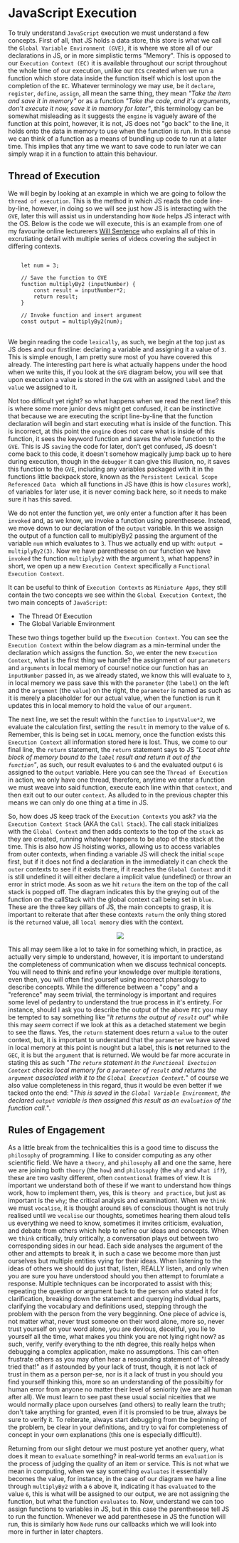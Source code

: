 # JavaScript Execution

To truly understand `JavaScript` execution we must understand a few concepts. First of all, that JS holds a data store, this store is what we call the `Global Variable Environment (GVE)`, it is where we store all of our declarations in JS, or in more simplistic terms "Memory". This is opposed to our `Execution Context (EC)` it is available throughout our script throughout the whole time of our execution, unlike our `EC`s created when we run a function which store data inside the function itself which is lost upon the completion of the `EC`. Whatever terminology we may use, be it `declare`, `register`, `define`, `assign`, all mean the same thing, they mean <em>"Take the item and save it in memory"</em> or as a function <em>"Take the code, and it's arguments, don't execute it now, save it in memory for later"</em>, this terminology can be somewhat misleading as it suggests the `engine` is vaguely aware of the function at this point, however, it is not, JS does not "go back" to the line, it holds onto the data in memory to use when the function is run. In this sense we can think of a function as a means of bundling up code to run at a later time. This implies that any time we want to save code to run later we can simply wrap it in a function to attain this behaviour.

## Thread of Execution

We will begin by looking at an example in which we are going to follow the `thread of execution`. This is the method in which JS reads the code line-by-line, however, in doing so we will see just how JS is interacting with the `GVE`, later this will assist us in understanding how `Node` helps JS interact with the OS. Below is the code we will execute, this is an example from one of my favourite online lecturerers [Will Sentence](https://frontendmasters.com/courses/servers-node-js/executing-javascript-code-review/) who explains all of this in excrutiating detail with multiple series of videos covering the subject in differing contexts.

<pre>
<code>
    let num = 3;

    // Save the function to GVE
    function multiplyBy2 (inputNumber) {
        const result = inputNumber*2;
        return result;
    }

    // Invoke function and insert argument
    const output = multiplyBy2(num);
</code>
</pre>

We begin reading the code `lexically`, as such, we begin at the top just as JS does and our firstline: declaring a variable and assigning it a value of `3`. This is simple enough, I am pretty sure most of you have covered this already. The interesting part here is what actually happens under the hood when we write this, if you look at the `GVE` diagram below, you will see that upon execution a value is stored in the `GVE` with an assigned `label` and the `value` we assigned to it.

Not too difficult yet right? so what happens when we read the next line? this is where some more junior devs might get confused, it can be instinctive that because we are executing the script line-by-line that the function declaration will begin and start executing what is inside of the function. This is incorrect, at this point the `engine` does not care what is inside of this function, it sees the keyword function and saves the whole function to the `GVE`. This is JS `saving` the code for later, don't get confused, JS doesn't come back to this code, it doesn't somehow magically jump back up to here during execution, though in the `debugger` it can give this illusion, no, it saves this function to the `GVE`, including any variables packaged with it in the functions little backpack store, known as the `Persistent Lexical Scope Referenced Data ` which all functions in JS have (this is how `closures` work), of variables for later use, it is never coming back here, so it needs to make sure it has this saved.

We do not enter the function yet, we only enter a function after it has been `invoked` and, as we know, we invoke a function using parenthesese. Instead, we move down to our declaration of the `output` variable. In this we assign the output of a function call to multiplyBy2 passing the argument of the variable `num` which evaluates to `3`. Thus we actually end up with: `output = multiplyBy2(3)`. Now we have parenthesese on our function we have `invoked` the function `multiplyby2` with the argument `3`, what happens? in short, we open up a new `Execution Context` specifically a `Functional Execution Context`.

It can be useful to think of `Execution Contexts` as `Miniature Apps`, they still contain the two concepts we see within the `Global Execution Context`, the two main concepts of `JavaScript`:

- The Thread Of Execution
- The Global Variable Environment

These two things together build up the `Execution Context`. You can see the `Execution Context` within the below diagram as a min-terminal under the declaration which assigns the function. So, we enter the new `Execution Context`, what is the first thing we handle? the assignment of our `parameters` and `arguments` in local memory of course! notice our function has an `inputNumber` passed in, as we already stated, we know this will evaluate to `3`, in local memory we pass save this with the `parameter` (the `label`) on the left and the `argument` (the `value`) on the right, the `parameter` is named as such as it is merely a placeholder for our actual value, when the function is run it updates this in local memory to hold the `value` of our `argument`.

The next line, we set the result within the `function` to `inputValue*2`, we evaluate the calculation first, setting the `result` in memory to the value of `6`. Remember, this is being set in `LOCAL` memory, once the function exists this `Execution Context` all information stored here is lost. Thus, we come to our final line, the `return` statement, the `return` statement says to JS <em>"Locat ehte block of memory bound to the `label` result and return it out of the `function`"</em>, as such, our result evaluates to `6` and the evaluated output `6` is assigned to the `output` variable. Here you can see the `Thread of Execution` in action, we only have one thread, therefore, anytime we enter a function we must weave into said function, execute each line within that `context`, and then exit out to our outer `context`. As alluded to in the previous chapter this means we can only do one thing at a time in JS.

So, how does JS keep track of the `Execution Contexts` you ask? via the `Execution Context Stack` (AKA the `Call Stack`). The call stack initializes with the `Global Context` and then adds contexts to the top of the `stack` as they are created, running whatever happens to be atop of the stack at the time. This is also how JS hoisting works, allowing us to access variables from outer contexts, when finding a variable JS will check the initial `scope` first, but if it does not find a declaration in the immediately it can check the `outer` contexts to see if it exists there, if it reaches the `Global Context` and it is still undefined it will either declare a implicit value (undefined) or throw an error in strict mode. As soon as we hit `return` the item on the top of the call stack is popped off. The diagram indicates this by the greying out of the function on the callStack with the global context call being set in `blue`. These are the three key pillars of JS, the main concepts to grasp, it is important to reiterate that after these contexts `return` the only thing stored is the `returned` value, all `local memory` dies with the context.

<div align="center">
<img src="../images/jsExecutionbasic.png">
</div>

This all may seem like a lot to take in for something which, in practice, as actually very simple to understand, however, it is important to understand the completeness of communication when we discuss technical concepts. You will need to think and refine your knowledge over multiple iterations, even then, you will often find yourself using incorrect pharsology to describe concepts. While the difference between a "copy" and a "reference" may seem trivial, the terminology is important and requires some level of pedantry to understand the true process in it's entirety. For instance, should I ask you to describe the output of the above `FEC` you may be tempted to say something like "<em>It returns the output of `result` out</em>" while this may <em>seem</em> correct if we look at this as a detached statement we begin to see the flaws. Yes, the `return` statement does return a `value` to the outer context, but, it is important to understand that the `parameter` we have saved in local memory at this point is nought but a label, this is <strong>not</strong> returned to the `GEC`, it is but the `argument` that is returned. We would be far more accurate in stating this as such "<em>The `return` statement in the `Functional Exectuion Context` checks local memory for a `parameter` of `result` and returns the `argument` associated with it to the `Global Execution Context`.</em>" of course we also value completeness in this regard, thus it would be even better if we tacked onto the end: "<em>This is saved in the `Global Variable Environment`, the declared `output` variable is then assigned this result as an `evaluation` of the function call.</em>".

## Rules of Engagement

As a little break from the technicalities this is a good time to discuss the `philosophy` of programming. I like to consider computing as any other scientific field. We have a `theory`, and `philosophy` all and one the same, here we are joining both `theory` (the `how`) and `philosophy` (the `why` and `what if?`), these are two vaslty different, often `contentional` frames of view. It is important we understand both of these if we want to understand how things work, how to implement them, yes, this is `theory and practice`, but just as important is the `why`; the critical analysis and examinationt. When we `think` we must `vocalise`, it is thought around `80%` of conscious thought is not truly realised until we `vocalise` our thoughts, sometimes hearing them aloud tells us everything we need to know, sometimes it invites criticism, evaluation, and debate from others which help to refine our ideas and concepts. When we `think` critically, truly critically, a conversation plays out between two corresponding sides in our head. Each side analyses the argument of the other and attempts to break it, in such a case we become more than just ourselves but multiple entities vying for their ideas. When listening to the ideas of others we should do just that, listen, REALLY listen, and only when you are sure you have understood should you then attempt to forumlate a response. Multiple techniques can be incorporated to assist with this; repeating the question or argument back to the person who stated it for clarification, breaking down the statement and querying individual parts, clarifying the vocabulary and definitions used, stepping through the problem with the person from the very begginning. One piece of advice is, not matter what, never trust someone on their word alone, more so, never trust yourself on your word alone, you are devious, deceitful, you lie to yourself all the time, what makes you think you are not lying right now? as such, verify, verify everything to the nth degree, this really helps when debugging a complex application, make no assumptions. This can often frustrate others as you may often hear a resounding statement of "I already tried that!" as if astounded by your lack of trust, though, it is not lack of trust in them as a person per-se, nor is it a lack of trust in you should you find yourself thinking this, more so an understanding of the possibiltiy for human error from anyone no matter their level of seniority (we are all human after all). We must learn to see past these usual social niceities that we would normally place upon ourselves (and others) to really learn the truth; don't take anything for granted, even if it is promsied to be true, always be sure to verify it. To reiterate, always start debugging from the beginning of the problem, be clear in your definitions, and try to vai for completeness of concept in your own explanations (this one is especially difficult!).

Returning from our slight detour we must posture yet another query, what does it mean to `evaluate` something? in real-world terms an `evaluation` is the process of judging the quality of an item or service. This is not what we mean in computing, when we say something `evaluates` it essentially becomes the value, for instance, in the case of our diagram we have a line through `multiplyBy2` with a `6` above it, indicating it has `evaluated` to the value `6`, this is what will be assigned to our output, we are not assigning the function, but what the function `evaluates` to. Now, understand we can too assign functions to variables in JS, but in this case the parenthesese tell JS to run the function. Whenever we add parenthesese in JS the function will run, this is similarly how `Node` runs our callbacks which we will look into more in further in later chapters.